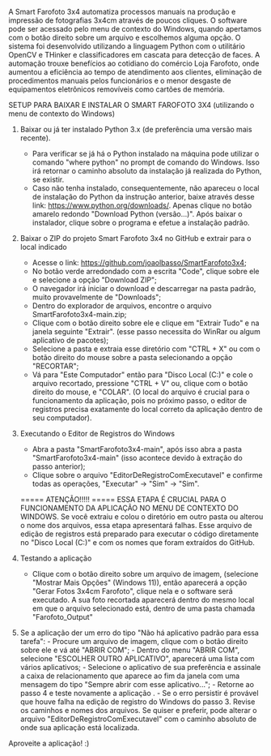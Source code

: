 A Smart Farofoto 3x4 automatiza processos manuais na produção e impressão de fotografias 3x4cm através de poucos cliques. O software pode ser acessado pelo menu de contexto do Windows, quando apertamos com o botão direito sobre um arquivo e escolhemos alguma opção. O sistema foi desenvolvido utilizando a linguagem Python com o utilitário OpenCV e THinker e classificadores em cascata para detecção de faces. A automação trouxe benefícios ao cotidiano do comércio Loja Farofoto, onde aumentou a eficiência ao tempo de atendimento aos clientes, eliminação de procedimentos manuais pelos funcionários e o menor desgaste de equipamentos eletrônicos removíveis como cartões de memória. 	

SETUP PARA BAIXAR E INSTALAR O SMART FAROFOTO 3X4 (utilizando o menu de contexto do Windows)

1. Baixar ou já ter instalado Python 3.x (de preferência uma versão mais recente).
	- Para verificar se já há o Python instalado na máquina pode utilizar o comando "where python" no prompt de comando do Windows. Isso irá retornar o caminho absoluto da instalação já realizada do Python, se existir.
	- Caso não tenha instalado, consequentemente, não apareceu o local de instalação do Python da instrução anterior, baixe através desse link: <https://www.python.org/downloads/>. Apenas clique no botão amarelo redondo "Download Python (versão...)". Após baixar o instalador, clique sobre o programa e efetue a instalação padrão.

2. Baixar o ZIP do projeto Smart Farofoto 3x4 no GitHub e extrair para o local indicado
   
	- Acesse o link: <https://github.com/joaolbasso/SmartFarofoto3x4>;
	- No botão verde arredondado com a escrita "Code", clique sobre ele e selecione a opção "Download ZIP";
	- O navegador irá iniciar o download e descarregar na pasta padrão, muito provavelmente de "Downloads";
	- Dentro do explorador de arquivos, encontre o arquivo SmartFarofoto3x4-main.zip;
	- Clique com o botão direito sobre ele e clique em "Extrair Tudo" e na janela seguinte "Extrair". (esse passo necessita do WinRar ou algum aplicativo de pacotes);
	- Selecione a pasta e extraia esse diretório com "CTRL + X" ou com o botão direito do mouse sobre a pasta selecionando a opção "RECORTAR";
	- Vá para "Este Computador" então para "Disco Local (C:)" e cole o arquivo recortado, pressione "CTRL + V" ou, clique com o botão direito do mouse, e "COLAR". (O local do arquivo é crucial para o funcionamento da aplicação, pois no próximo passo, o editor de registros precisa exatamente do local correto da aplicação dentro de seu computador).

4. Executando o Editor de Registros do Windows
   
	- Abra a pasta "SmartFarofoto3x4-main", após isso abra a pasta "SmartFarofoto3x4-main" (isso acontece devido à extração do passo anterior);
	- Clique sobre o arquivo "EditorDeRegistroComExecutavel" e confirme todas as operações, "Executar" -> "Sim" -> "Sim".

	===== ATENÇÃO!!!!! =====
	ESSA ETAPA É CRUCIAL PARA O FUNCIONAMENTO DA APLICAÇÃO NO MENU DE CONTEXTO DO WINDOWS. Se você extraiu e colou o diretório em outro pasta ou alterou o nome dos arquivos, essa etapa apresentará falhas. Esse arquivo de edição de registros está preparado para executar o código diretamente no "Disco Local (C:)" e com os nomes que foram extraídos do GitHub.

7. Testando a aplicação
   
	- Clique com o botão direito sobre um arquivo de imagem, (selecione "Mostrar Mais Opções" (Windows 11)), então aparecerá a opção "Gerar Fotos 3x4cm Farofoto", clique nela e o software será executado. A sua foto recortada aparecerá dentro do mesmo local em que o arquivo selecionado está, dentro de uma pasta chamada "Farofoto_Output"

8. Se a aplicação der um erro do tipo "Não há aplicativo padrão para essa tarefa":
   		- Procure um arquivo de imagem, clique com o botão direito sobre ele e vá até "ABRIR COM";
		- Dentro do menu "ABRIR COM", selecione "ESCOLHER OUTRO APLICATIVO", aparecerá uma lista com vários aplicativos;
		- Selecione o aplicativo de sua preferência e assinale a caixa de relacionamento que aparece ao fim da janela com uma mensagem do tipo "Sempre abrir com esse aplicativo...";
		- Retorne ao passo 4 e teste novamente a aplicação .
		- Se o erro persistir é provável que houve falha na edição de registro do Windows do passo 3. Revise os caminhos e nomes dos arquivos. Se quiser e preferir, pode alterar o arquivo "EditorDeRegistroComExecutavel" com o caminho absoluto de onde sua aplicação está localizada.

Aproveite a aplicação! :)
